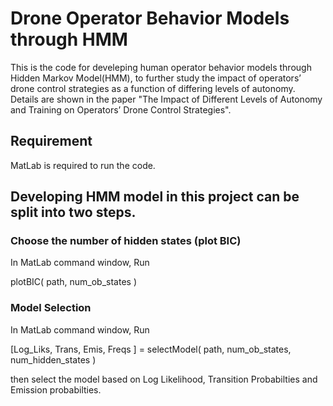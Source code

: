# Drone Operator Behavior Models through HMM
This is the code for develeping human operator behavior models through Hidden Markov Model(HMM), to further study the impact of operators’ drone control strategies as a function of differing levels of autonomy. Details are shown in the paper "The Impact of Different Levels of Autonomy and Training on Operators’ Drone Control Strategies".

## Requirement
MatLab is required to run the code.

## Developing HMM model in this project can be split into two steps.
### Choose the number of hidden states (plot BIC)
In MatLab command window, Run 

plotBIC( path, num_ob_states ) 

### Model Selection
In MatLab command window, Run 

\[Log_Liks, Trans, Emis, Freqs ] = selectModel( path, num_ob_states, num_hidden_states )

then select the model based on Log Likelihood, Transition Probabilties and Emission probabilties.
